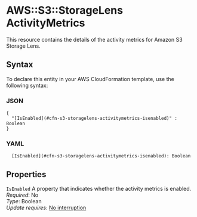 # AWS::S3::StorageLens ActivityMetrics<a name="aws-properties-s3-storagelens-activitymetrics"></a>

This resource contains the details of the activity metrics for Amazon S3 Storage Lens\.

## Syntax<a name="aws-properties-s3-storagelens-activitymetrics-syntax"></a>

To declare this entity in your AWS CloudFormation template, use the following syntax:

### JSON<a name="aws-properties-s3-storagelens-activitymetrics-syntax.json"></a>

```
{
  "[IsEnabled](#cfn-s3-storagelens-activitymetrics-isenabled)" : Boolean
}
```

### YAML<a name="aws-properties-s3-storagelens-activitymetrics-syntax.yaml"></a>

```
  [IsEnabled](#cfn-s3-storagelens-activitymetrics-isenabled): Boolean
```

## Properties<a name="aws-properties-s3-storagelens-activitymetrics-properties"></a>

`IsEnabled`  <a name="cfn-s3-storagelens-activitymetrics-isenabled"></a>
A property that indicates whether the activity metrics is enabled\.  
*Required*: No  
*Type*: Boolean  
*Update requires*: [No interruption](https://docs.aws.amazon.com/AWSCloudFormation/latest/UserGuide/using-cfn-updating-stacks-update-behaviors.html#update-no-interrupt)